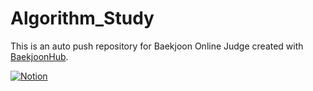# Algorithm_Study
This is an auto push repository for Baekjoon Online Judge created with [BaekjoonHub](https://github.com/BaekjoonHub/BaekjoonHub).


[![Notion](https://noticon-static.tammolo.com/dgggcrkxq/image/upload/v1566778642/noticon/kjaaizycfgz017qxvlnu.png)](https://available-quartz-197.notion.site/Profile-10c8901f47e0805498e0e87ffa8349b7?pvs=74)

